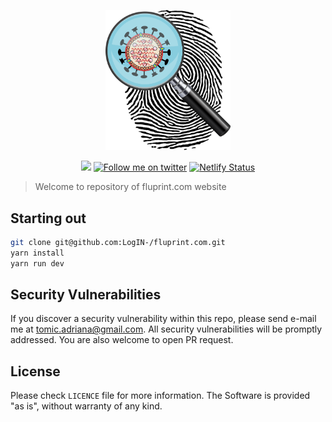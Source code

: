 <p align="center">
    <a href="https://fluprint.com" target="_blank">
        <img width="200" src="https://github.com/LogIN-/fluprint.com/raw/master/static/logo.png"></a>
</p>
<p align="center">
    <a href="#reposize">
        <img src="https://img.shields.io/github/repo-size/LogIN-/fluprint.com.svg" /></a>
    <a href="https://twitter.com/intent/follow?screen_name=TomicAdriana" alt="Follow me on twitter">
        <img src="https://img.shields.io/twitter/follow/atomic.svg?label=Follow&style=social&logo=twitter" alt="Follow me on twitter"></a>
    <a href="https://app.netlify.com/sites/fluprint/deploys" alt="Netlify Status">
        <img src="https://api.netlify.com/api/v1/badges/93301b7e-1afd-4b86-aea0-363a7071b33e/deploy-status" alt="Netlify Status"></a>
</p>

> Welcome to repository of fluprint.com website

## Starting out
```bash
git clone git@github.com:LogIN-/fluprint.com.git
yarn install
yarn run dev
```

## Security Vulnerabilities
If you discover a security vulnerability within this repo, please send e-mail me at [tomic.adriana@gmail.com](mailto:tomic.adriana@gmail.com). 
All security vulnerabilities will be promptly addressed. You are also welcome to open PR request.

## License
Please check `LICENCE` file for more information.
The Software is provided "as is", without warranty of any kind.